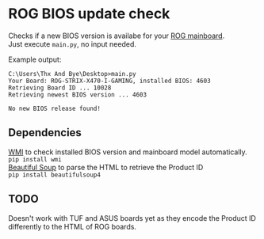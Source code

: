 # ROG BIOS update check
Checks if a new BIOS version is availabe for your [ROG mainboard](https://rog.asus.com/motherboards-group/).  
Just execute `main.py`, no input needed.

Example output:
```
C:\Users\Thx And Bye\Desktop>main.py
Your Board: ROG-STRIX-X470-I-GAMING, installed BIOS: 4603
Retrieving Board ID ... 10028
Retrieving newest BIOS version ... 4603

No new BIOS release found!
```

## Dependencies
[WMI](https://pypi.org/project/WMI/) to check installed BIOS version and mainboard model automatically.  
`pip install wmi`  
[Beautiful Soup](https://pypi.org/project/beautifulsoup4/) to parse the HTML to retrieve the Product ID  
`pip install beautifulsoup4`  

## TODO
Doesn't work with TUF and ASUS boards yet as they encode the Product ID differently to the HTML of ROG boards.
